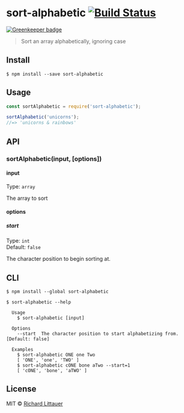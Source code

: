 # sort-alphabetic [![Build Status](https://travis-ci.org/RichardLitt/sort-alphabetic.svg?branch=master)](https://travis-ci.org/RichardLitt/sort-alphabetic)

[![Greenkeeper badge](https://badges.greenkeeper.io/RichardLitt/sort-alphabetic.svg)](https://greenkeeper.io/)

> Sort an array alphabetically, ignoring case


## Install

```
$ npm install --save sort-alphabetic
```


## Usage

```js
const sortAlphabetic = require('sort-alphabetic');

sortAlphabetic('unicorns');
//=> 'unicorns & rainbows'
```


## API

### sortAlphabetic(input, [options])

#### input

Type: `array`

The array to sort

#### options

##### start

Type: `int`  
Default: `false`

The character position to begin sorting at.


## CLI

```
$ npm install --global sort-alphabetic
```

```
$ sort-alphabetic --help

  Usage
    $ sort-alphabetic [input]

  Options
    --start  The character position to start alphabetizing from. [Default: false]

  Examples
    $ sort-alphabetic ONE one Two
    [ 'ONE', 'one', 'TWO' ]
    $ sort-alphabetic cONE bone aTwo --start=1
    [ 'cONE', 'bone', 'aTWO' ]
```


## License

MIT © [Richard Littauer](http://burntfen.com)
